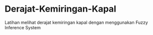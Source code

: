 # Derajat-Kemiringan-Kapal
Latihan melihat derajat kemiringan kapal dengan menggunakan Fuzzy Inference System
